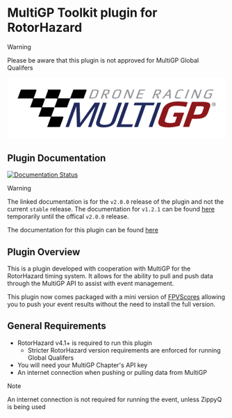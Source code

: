 # MultiGP Toolkit plugin for RotorHazard

> [!WARNING]
> Please be aware that this plugin is not approved for MultiGP Global Qualifers 

![MultiGP](docs/multigp-logo.png)

## Plugin Documentation

[![Documentation Status](https://readthedocs.org/projects/multigp-toolkit/badge/?version=latest)](https://multigp-toolkit.readthedocs.io/en/latest/?badge=latest)

> [!WARNING]
> The linked documentation is for the `v2.0.0` release of the plugin and not the current `stable` release.
> The documentation for `v1.2.1` can be found [here](https://github.com/i-am-grub/MultiGP_Toolkit/blob/temp/README.md) temporarily until the offical `v2.0.0` release.

The documentation for this plugin can be found [here](https://multigp-toolkit.readthedocs.io)
## Plugin Overview

This is a plugin developed with cooperation with MultiGP for the RotorHazard timing system. It allows for the ability to pull and push data through the MultiGP API to assist with event management.

This plugin now comes packaged with a mini version of [FPVScores](https://github.com/FPVScores/FPVScores) allowing you to push your event results without the need to install the full version.

## General Requirements

- RotorHazard v4.1+ is required to run this plugin
   - Stricter RotorHazard version requirements are enforced for running Global Qualifers
- You will need your MultiGP Chapter's API key
- An internet connection when pushing or pulling data from MultiGP

> [!NOTE]
> An internet connection is not required for running the event, unless ZippyQ is being used